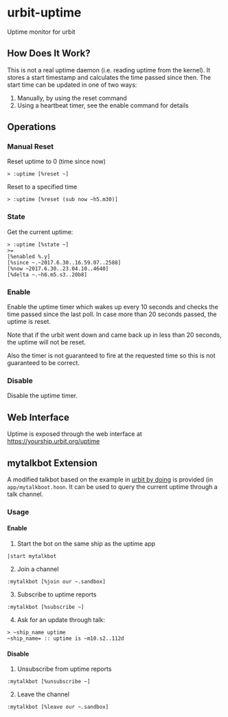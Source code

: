 # urbit-uptime
Uptime monitor for urbit

## How Does It Work?
This is not a real uptime daemon (i.e. reading uptime from the kernel). It stores a start timestamp and calculates the time passed since then. The start time can be updated in one of two ways:
1. Manually, by using the reset command
2. Using a heartbeat timer, see the enable command for details

## Operations
### Manual Reset
Reset uptime to 0 (time since now)

```
> :uptime [%reset ~]
```

Reset to a specified time

```
> :uptime [%reset (sub now ~h5.m30)]
```

### State
Get the current uptime:
```
> :uptime [%state ~]
>=
[%enabled %.y]
[%since ~.~2017.6.30..16.59.07..2588]
[%now ~2017.6.30..23.04.10..4640]
[%delta ~.~h6.m5.s3..20b8]
```

### Enable
Enable the uptime timer which wakes up every 10 seconds and checks the time passed since the last poll. In case more than 20 seconds passed, the uptime is reset.

Note that if the urbit went down and came back up in less than 20 seconds, the uptime will not be reset.

Also the timer is not guaranteed to fire at the requested time so this is not guaranteed to be correct.

### Disable
Disable the uptime timer.

## Web Interface
Uptime is exposed through the web interface at https://yourship.urbit.org/uptime

## mytalkbot Extension
A modified talkbot based on the example in [urbit by doing](https://github.com/Fang-/Urbit-By-Doing) is provided (in `app/mytalkboot.hoon`. It can be used to query the current uptime through a talk channel.

### Usage
#### Enable
1. Start the bot on the same ship as the uptime app
```
|start mytalkbot
```
2. Join a channel
```
:mytalkbot [%join our ~.sandbox]
```
3. Subscribe to uptime reports
```
:mytalkbot [%subscribe ~]
```
4. Ask for an update through talk:
```
> ~ship_name uptime
~ship_name= :: uptime is ~m10.s2..112d
```
#### Disable
1. Unsubscribe from uptime reports
```
:mytalkbot [%unsubscribe ~]
```
2. Leave the channel
```
:mytalkbot [%leave our ~.sandbox]
```
